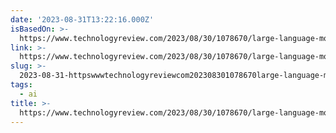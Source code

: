 ```yaml
---
date: '2023-08-31T13:22:16.000Z'
isBasedOn: >-
  https://www.technologyreview.com/2023/08/30/1078670/large-language-models-arent-people-lets-stop-testing-them-like-they-were
link: >-
  https://www.technologyreview.com/2023/08/30/1078670/large-language-models-arent-people-lets-stop-testing-them-like-they-were
slug: >-
  2023-08-31-httpswwwtechnologyreviewcom202308301078670large-language-models-arent-people-lets-stop-testing-them-like-they-were
tags:
  - ai
title: >-
  https://www.technologyreview.com/2023/08/30/1078670/large-language-models-arent-people-lets-stop-testing-them-like-they-were
---
```



